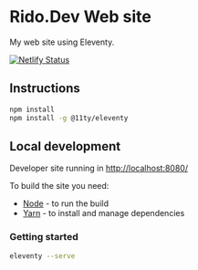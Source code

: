 # Rido.Dev Web site

My web site using Eleventy.

[![Netlify Status](https://api.netlify.com/api/v1/badges/056b4a67-70e6-4af4-9be5-dee151b8e906/deploy-status)](https://app.netlify.com/sites/eleventyone/deploys)


## Instructions

```bash
npm install
npm install -g @11ty/eleventy
```

## Local development

Developer site running in [http://localhost:8080/](http://localhost:8080/)


To build the site you need:

- [Node](https://nodejs.org) - to run the build
- [Yarn](https://yarnpkg.com) - to install and manage dependencies


### Getting started

```bash
eleventy --serve
```

